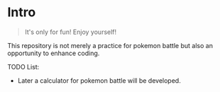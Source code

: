 # Intro
> It's only for fun! Enjoy yourself!

This repository is not merely a practice for pokemon battle but also an opportunity to enhance coding.


TODO List:
- Later a calculator for pokemon battle will be developed.
